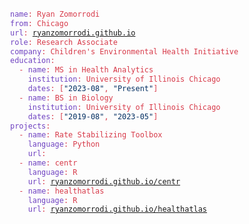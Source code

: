 <style>
  html {
    color: #1a1a1a;
    background-color: #fdfdfd;
  }
  body {
    margin: 0 auto;
    max-width: 36em;
    padding-left: 50px;
    padding-right: 50px;
    padding-top: 50px;
    padding-bottom: 50px;
    hyphens: auto;
    overflow-wrap: break-word;
    text-rendering: optimizeLegibility;
    font-kerning: normal;
  }
  @media (max-width: 600px) {
    body {
      font-size: 0.9em;
      padding: 12px;
    }
    h1 {
      font-size: 1.8em;
    }
  }
  @media print {
    html {
      background-color: white;
    }
    body {
      background-color: transparent;
      color: black;
      font-size: 12pt;
    }
    p, h2, h3 {
      orphans: 3;
      widows: 3;
    }
    h2, h3, h4 {
      page-break-after: avoid;
    }
  }
  p {
    margin: 1em 0;
  }
  a {
    color: #1a1a1a;
  }
  a:visited {
    color: #1a1a1a;
  }
  img {
    max-width: 100%;
  }
  svg {
    height: auto;
    max-width: 100%;
  }
  h1, h2, h3, h4, h5, h6 {
    margin-top: 1.4em;
  }
  h5, h6 {
    font-size: 1em;
    font-style: italic;
  }
  h6 {
    font-weight: normal;
  }
  ol, ul {
    padding-left: 1.7em;
    margin-top: 1em;
  }
  li > ol, li > ul {
    margin-top: 0;
  }
  blockquote {
    margin: 1em 0 1em 1.7em;
    padding-left: 1em;
    border-left: 2px solid #e6e6e6;
    color: #606060;
  }
  code {
    font-family: Menlo, Monaco, Consolas, 'Lucida Console', monospace;
    font-size: 85%;
    margin: 0;
    hyphens: manual;
  }
  pre {
    margin: 1em 0;
    overflow: auto;
  }
  pre code {
    padding: 0;
    overflow: visible;
    overflow-wrap: normal;
  }
  .sourceCode {
   background-color: transparent;
   overflow: visible;
  }
  hr {
    background-color: #1a1a1a;
    border: none;
    height: 1px;
    margin: 1em 0;
  }
  table {
    margin: 1em 0;
    border-collapse: collapse;
    width: 100%;
    overflow-x: auto;
    display: block;
    font-variant-numeric: lining-nums tabular-nums;
  }
  table caption {
    margin-bottom: 0.75em;
  }
  tbody {
    margin-top: 0.5em;
    border-top: 1px solid #1a1a1a;
    border-bottom: 1px solid #1a1a1a;
  }
  th {
    border-top: 1px solid #1a1a1a;
    padding: 0.25em 0.5em 0.25em 0.5em;
  }
  td {
    padding: 0.125em 0.5em 0.25em 0.5em;
  }
  header {
    margin-bottom: 4em;
    text-align: center;
  }
  #TOC li {
    list-style: none;
  }
  #TOC ul {
    padding-left: 1.3em;
  }
  #TOC > ul {
    padding-left: 0;
  }
  #TOC a:not(:hover) {
    text-decoration: none;
  }
  code{white-space: pre-wrap;}
  span.smallcaps{font-variant: small-caps;}
  div.columns{display: flex; gap: min(4vw, 1.5em);}
  div.column{flex: auto; overflow-x: auto;}
  div.hanging-indent{margin-left: 1.5em; text-indent: -1.5em;}
  /* The extra [class] is a hack that increases specificity enough to
     override a similar rule in reveal.js */
  ul.task-list[class]{list-style: none;}
  ul.task-list li input[type="checkbox"] {
    font-size: inherit;
    width: 0.8em;
    margin: 0 0.8em 0.2em -1.6em;
    vertical-align: middle;
  }
  /* CSS for syntax highlighting */
  pre > code.sourceCode { white-space: pre; position: relative; }
  pre > code.sourceCode > span { line-height: 1.25; }
  pre > code.sourceCode > span:empty { height: 1.2em; }
  .sourceCode { overflow: visible; }
  code.sourceCode > span { color: inherit; text-decoration: inherit; }
  div.sourceCode { margin: 1em 0; }
  pre.sourceCode { margin: 0; }
  @media screen {
  div.sourceCode { overflow: auto; }
  }
  @media print {
  pre > code.sourceCode { white-space: pre-wrap; }
  pre > code.sourceCode > span { display: inline-block; text-indent: -5em; padding-left: 5em; }
  }
  pre.numberSource code
    { counter-reset: source-line 0; }
  pre.numberSource code > span
    { position: relative; left: -4em; counter-increment: source-line; }
  pre.numberSource code > span > a:first-child::before
    { content: counter(source-line);
      position: relative; left: -1em; text-align: right; vertical-align: baseline;
      border: none; display: inline-block;
      -webkit-touch-callout: none; -webkit-user-select: none;
      -khtml-user-select: none; -moz-user-select: none;
      -ms-user-select: none; user-select: none;
      padding: 0 4px; width: 4em;
    }
  pre.numberSource { margin-left: 3em;  padding-left: 4px; }
  div.sourceCode
    { color: #24292e;  }
  @media screen {
  pre > code.sourceCode > span > a:first-child::before { text-decoration: underline; }
  }
  code span { color: #24292e; } /* Normal */
  code span.al { color: #ff5555; font-weight: bold; } /* Alert */
  code span.an { color: #6a737d; } /* Annotation */
  code span.at { color: #d73a49; } /* Attribute */
  code span.bn { color: #005cc5; } /* BaseN */
  code span.bu { color: #d73a49; } /* BuiltIn */
  code span.cf { color: #d73a49; } /* ControlFlow */
  code span.ch { color: #032f62; } /* Char */
  code span.cn { color: #005cc5; } /* Constant */
  code span.co { color: #6a737d; } /* Comment */
  code span.cv { color: #6a737d; } /* CommentVar */
  code span.do { color: #6a737d; } /* Documentation */
  code span.dt { color: #d73a49; } /* DataType */
  code span.dv { color: #005cc5; } /* DecVal */
  code span.er { color: #ff5555; text-decoration: underline; } /* Error */
  code span.ex { color: #d73a49; font-weight: bold; } /* Extension */
  code span.fl { color: #005cc5; } /* Float */
  code span.fu { color: #6f42c1; } /* Function */
  code span.im { color: #032f62; } /* Import */
  code span.in { color: #6a737d; } /* Information */
  code span.kw { color: #d73a49; } /* Keyword */
  code span.op { color: #24292e; } /* Operator */
  code span.ot { color: #6f42c1; } /* Other */
  code span.pp { color: #d73a49; } /* Preprocessor */
  code span.re { color: #6a737d; } /* RegionMarker */
  code span.sc { color: #005cc5; } /* SpecialChar */
  code span.ss { color: #032f62; } /* SpecialString */
  code span.st { color: #032f62; } /* String */
  code span.va { color: #e36209; } /* Variable */
  code span.vs { color: #032f62; } /* VerbatimString */
  code span.wa { color: #ff5555; } /* Warning */
</style>

<style>
body {
  box-sizing: border-box;
  min-width: 200px;
  max-width: 980px;
  margin: 0 auto;
  padding: 45px;
}
</style> 

<body class="markdown-body">

<div class="sourceCode" id="cb1"><pre
class="sourceCode yaml"><code class="sourceCode yaml"><span id="cb1-1"><a href="#cb1-1" aria-hidden="true" tabindex="-1"></a><span class="fu">name</span><span class="kw">:</span><span class="at"> Ryan Zomorrodi</span></span>
<span id="cb1-2"><a href="#cb1-2" aria-hidden="true" tabindex="-1"></a><span class="fu">from</span><span class="kw">:</span><span class="at"> Chicago</span></span>
<span id="cb1-3"><a href="#cb1-3" aria-hidden="true" tabindex="-1"></a><span class="fu">url</span><span class="kw">:</span><span class="at"> <a href="https://ryanzomorrodi.github.io">ryanzomorrodi.github.io</a></span></span>
<span id="cb1-4"><a href="#cb1-4" aria-hidden="true" tabindex="-1"></a><span class="fu">role</span><span class="kw">:</span><span class="at"> Research Associate</span></span>
<span id="cb1-5"><a href="#cb1-5" aria-hidden="true" tabindex="-1"></a><span class="fu">company</span><span class="kw">:</span><span class="at"> Children&#39;s Environmental Health Initiative</span></span>
<span id="cb1-6"><a href="#cb1-6" aria-hidden="true" tabindex="-1"></a><span class="fu">education</span><span class="kw">:</span></span>
<span id="cb1-7"><a href="#cb1-7" aria-hidden="true" tabindex="-1"></a><span class="at">  </span><span class="kw">-</span><span class="at"> </span><span class="fu">name</span><span class="kw">:</span><span class="at"> MS in Health Analytics</span></span>
<span id="cb1-8"><a href="#cb1-8" aria-hidden="true" tabindex="-1"></a><span class="at">    </span><span class="fu">institution</span><span class="kw">:</span><span class="at"> University of Illinois Chicago</span></span>
<span id="cb1-9"><a href="#cb1-9" aria-hidden="true" tabindex="-1"></a><span class="at">    </span><span class="fu">dates</span><span class="kw">:</span><span class="at"> </span><span class="kw">[</span><span class="st">&quot;2023-08&quot;</span><span class="kw">,</span><span class="at"> </span><span class="st">&quot;Present&quot;</span><span class="kw">]</span></span>
<span id="cb1-10"><a href="#cb1-10" aria-hidden="true" tabindex="-1"></a><span class="at">  </span><span class="kw">-</span><span class="at"> </span><span class="fu">name</span><span class="kw">:</span><span class="at"> BS in Biology</span></span>
<span id="cb1-11"><a href="#cb1-11" aria-hidden="true" tabindex="-1"></a><span class="at">    </span><span class="fu">institution</span><span class="kw">:</span><span class="at"> University of Illinois Chicago</span></span>
<span id="cb1-12"><a href="#cb1-12" aria-hidden="true" tabindex="-1"></a><span class="at">    </span><span class="fu">dates</span><span class="kw">:</span><span class="at"> </span><span class="kw">[</span><span class="st">&quot;2019-08&quot;</span><span class="kw">,</span><span class="at"> </span><span class="st">&quot;2023-05&quot;</span><span class="kw">]</span></span>
<span id="cb1-13"><a href="#cb1-13" aria-hidden="true" tabindex="-1"></a><span class="fu">projects</span><span class="kw">:</span></span>
<span id="cb1-14"><a href="#cb1-14" aria-hidden="true" tabindex="-1"></a><span class="at">  </span><span class="kw">-</span><span class="at"> </span><span class="fu">name</span><span class="kw">:</span><span class="at"> Rate Stabilizing Toolbox</span></span>
<span id="cb1-15"><a href="#cb1-15" aria-hidden="true" tabindex="-1"></a><span class="at">    </span><span class="fu">language</span><span class="kw">:</span><span class="at"> Python</span></span>
<span id="cb1-16"><a href="#cb1-16" aria-hidden="true" tabindex="-1"></a><span class="at">    </span><span class="fu">url</span><span class="kw">:</span><span class="at"> </span></span>
<span id="cb1-17"><a href="#cb1-17" aria-hidden="true" tabindex="-1"></a><span class="at">  </span><span class="kw">-</span><span class="at"> </span><span class="fu">name</span><span class="kw">:</span><span class="at"> centr</span></span>
<span id="cb1-18"><a href="#cb1-18" aria-hidden="true" tabindex="-1"></a><span class="at">    </span><span class="fu">language</span><span class="kw">:</span><span class="at"> R</span></span>
<span id="cb1-19"><a href="#cb1-19" aria-hidden="true" tabindex="-1"></a><span class="at">    </span><span class="fu">url</span><span class="kw">:</span><span class="at"> <a href="https://ryanzomorrodi.github.io/centr">ryanzomorrodi.github.io/centr</a></span></span>
<span id="cb1-20"><a href="#cb1-20" aria-hidden="true" tabindex="-1"></a><span class="at">  </span><span class="kw">-</span><span class="at"> </span><span class="fu">name</span><span class="kw">:</span><span class="at"> healthatlas </span></span>
<span id="cb1-21"><a href="#cb1-21" aria-hidden="true" tabindex="-1"></a><span class="at">    </span><span class="fu">language</span><span class="kw">:</span><span class="at"> R</span></span>
<span id="cb1-22"><a href="#cb1-22" aria-hidden="true" tabindex="-1"></a><span class="at">    </span><span class="fu">url</span><span class="kw">:</span><span class="at"> <a href="https://ryanzomorrodi.github.io/healthatlas">ryanzomorrodi.github.io/healthatlas</a></span></span></code></pre></div>

</body>
</html>
